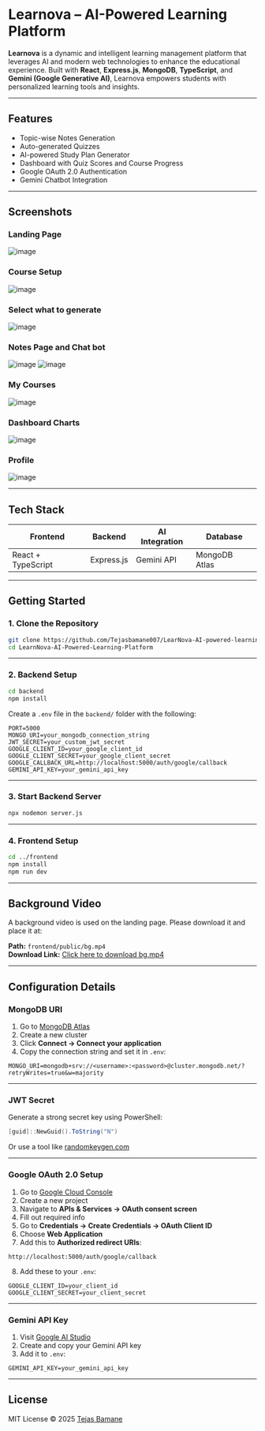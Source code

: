 # Learnova – AI-Powered Learning Platform

**Learnova** is a dynamic and intelligent learning management platform that leverages AI and modern web technologies to enhance the educational experience. Built with **React**, **Express.js**, **MongoDB**, **TypeScript**, and **Gemini (Google Generative AI)**, Learnova empowers students with personalized learning tools and insights.

---

## Features

- Topic-wise Notes Generation  
- Auto-generated Quizzes  
- AI-powered Study Plan Generator  
- Dashboard with Quiz Scores and Course Progress  
- Google OAuth 2.0 Authentication  
- Gemini Chatbot Integration

---

## Screenshots

### Landing Page  
![image](https://github.com/user-attachments/assets/d5869f42-04cf-4ed3-b48b-5b7eb3fcc3ea)

### Course Setup  
![image](https://github.com/user-attachments/assets/8f8b0b6f-1a67-47f1-b884-d646a85b72b7)

### Select what to generate
![image](https://github.com/user-attachments/assets/2bc13818-c613-4a17-9eec-0e5450fd85d7)

### Notes Page and Chat bot
![image](https://github.com/user-attachments/assets/37b52b42-0354-4d47-bb6c-430f5ec074a2)
![image](https://github.com/user-attachments/assets/c010d67b-377e-4631-bca3-de327478e4e7)

### My Courses
![image](https://github.com/user-attachments/assets/b571e7ab-5f02-4b55-80a2-d48bf12f81b3)

### Dashboard Charts  
![image](https://github.com/user-attachments/assets/37e7ad57-f6a6-464a-9a8b-f15a5f586dc4)

### Profile 
![image](https://github.com/user-attachments/assets/6f85e294-8fa7-4380-abca-9d128690ca6a)

---

## Tech Stack

| Frontend         | Backend     | AI Integration | Database      |
|------------------|-------------|----------------|---------------|
| React + TypeScript | Express.js | Gemini API     | MongoDB Atlas |

---

## Getting Started

### 1. Clone the Repository

```bash
git clone https://github.com/Tejasbamane007/LearNova-AI-powered-learning-managment-system.git
cd LearnNova-AI-Powered-Learning-Platform
```

---

### 2. Backend Setup

```bash
cd backend
npm install
```

Create a `.env` file in the `backend/` folder with the following:

```env
PORT=5000
MONGO_URI=your_mongodb_connection_string
JWT_SECRET=your_custom_jwt_secret
GOOGLE_CLIENT_ID=your_google_client_id
GOOGLE_CLIENT_SECRET=your_google_client_secret
GOOGLE_CALLBACK_URL=http://localhost:5000/auth/google/callback
GEMINI_API_KEY=your_gemini_api_key
```

---

### 3. Start Backend Server

```bash
npx nodemon server.js
```

---

### 4. Frontend Setup

```bash
cd ../frontend
npm install
npm run dev
```

---

## Background Video

A background video is used on the landing page. Please download it and place it at:

**Path:** `frontend/public/bg.mp4`  
**Download Link:** [Click here to download bg.mp4](https://drive.google.com/drive/folders/1Rj4epXnRAEU7Crm-BxEIygsXnaZmjveu?usp=sharing)

---

## Configuration Details

### MongoDB URI

1. Go to [MongoDB Atlas](https://www.mongodb.com/cloud/atlas/register)
2. Create a new cluster
3. Click **Connect → Connect your application**
4. Copy the connection string and set it in `.env`:

```env
MONGO_URI=mongodb+srv://<username>:<password>@cluster.mongodb.net/?retryWrites=true&w=majority
```

---

### JWT Secret

Generate a strong secret key using PowerShell:

```powershell
[guid]::NewGuid().ToString("N")
```

Or use a tool like [randomkeygen.com](https://randomkeygen.com)

---

### Google OAuth 2.0 Setup

1. Go to [Google Cloud Console](https://console.cloud.google.com/)
2. Create a new project
3. Navigate to **APIs & Services → OAuth consent screen**
4. Fill out required info
5. Go to **Credentials → Create Credentials → OAuth Client ID**
6. Choose **Web Application**
7. Add this to **Authorized redirect URIs**:

```
http://localhost:5000/auth/google/callback
```

8. Add these to your `.env`:

```env
GOOGLE_CLIENT_ID=your_client_id
GOOGLE_CLIENT_SECRET=your_client_secret
```

---

### Gemini API Key

1. Visit [Google AI Studio](https://makersuite.google.com/app/apikey)
2. Create and copy your Gemini API key
3. Add it to `.env`:

```env
GEMINI_API_KEY=your_gemini_api_key
```

---


## License

MIT License © 2025 [Tejas Bamane](https://github.com/Tejasbamane007)
